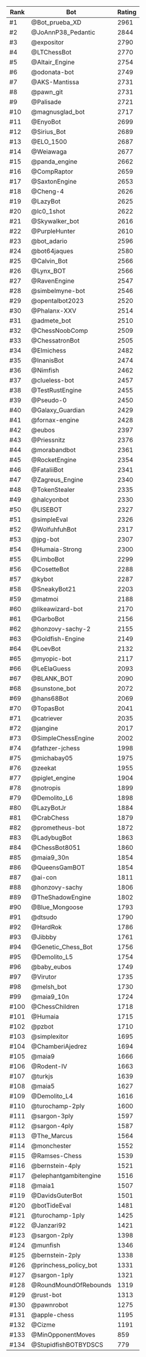 Rank|Bot|Rating
---|---|---
#1|@Bot_prueba_XD|2961
#2|@JoAnnP38_Pedantic|2844
#3|@expositor|2790
#4|@LTChessBot|2770
#5|@Altair_Engine|2754
#6|@odonata-bot|2749
#7|@AKS-Mantissa|2731
#8|@pawn_git|2731
#9|@Palisade|2721
#10|@magnusglad_bot|2717
#11|@EnyoBot|2699
#12|@Sirius_Bot|2689
#13|@ELO_1500|2687
#14|@Weiawaga|2677
#15|@panda_engine|2662
#16|@CompRaptor|2659
#17|@SaxtonEngine|2653
#18|@Cheng-4|2626
#19|@LazyBot|2625
#20|@lc0_1shot|2622
#21|@Skywalker_bot|2616
#22|@PurpleHunter|2610
#23|@bot_adario|2596
#24|@bot64jaques|2580
#25|@Calvin_Bot|2566
#26|@Lynx_BOT|2566
#27|@RavenEngine|2547
#28|@simbelmyne-bot|2546
#29|@opentalbot2023|2520
#30|@Phalanx-XXV|2514
#31|@admete_bot|2510
#32|@ChessNoobComp|2509
#33|@ChessatronBot|2505
#34|@Elmichess|2482
#35|@InanisBot|2474
#36|@Nimfish|2462
#37|@clueless-bot|2457
#38|@TestRustEngine|2455
#39|@Pseudo-0|2450
#40|@Galaxy_Guardian|2429
#41|@fornax-engine|2428
#42|@eubos|2397
#43|@Priessnitz|2376
#44|@morabandbot|2361
#45|@RocketEngine|2354
#46|@FataliiBot|2341
#47|@Zagreus_Engine|2340
#48|@TokenStealer|2335
#49|@halcyonbot|2330
#50|@LISEBOT|2327
#51|@simpleEval|2326
#52|@WolfuhfuhBot|2317
#53|@jpg-bot|2307
#54|@Humaia-Strong|2300
#55|@LimboBot|2299
#56|@CosetteBot|2288
#57|@kybot|2287
#58|@SneakyBot21|2203
#59|@matmoi|2188
#60|@likeawizard-bot|2170
#61|@GarboBot|2156
#62|@honzovy-sachy-2|2155
#63|@Goldfish-Engine|2149
#64|@LoevBot|2132
#65|@myopic-bot|2117
#66|@LeElaGuess|2093
#67|@BLANK_BOT|2090
#68|@sunstone_bot|2072
#69|@hans68Bot|2069
#70|@TopasBot|2041
#71|@catriever|2035
#72|@jangine|2017
#73|@SimpleChessEngine|2002
#74|@fathzer-jchess|1998
#75|@michabay05|1975
#76|@zeekat|1955
#77|@piglet_engine|1904
#78|@notropis|1899
#79|@Demolito_L6|1898
#80|@LazyBotJr|1884
#81|@CrabChess|1879
#82|@prometheus-bot|1872
#83|@LadybugBot|1863
#84|@ChessBot8051|1860
#85|@maia9_30n|1854
#86|@QueensGamBOT|1854
#87|@ai-con|1811
#88|@honzovy-sachy|1806
#89|@TheShadowEngine|1802
#90|@Blue_Mongoose|1793
#91|@dtsudo|1790
#92|@HardRok|1786
#93|@Jibbby|1761
#94|@Genetic_Chess_Bot|1756
#95|@Demolito_L5|1754
#96|@baby_eubos|1749
#97|@Virutor|1735
#98|@melsh_bot|1730
#99|@maia9_10n|1724
#100|@ChessChildren|1718
#101|@Humaia|1715
#102|@pzbot|1710
#103|@simplexitor|1695
#104|@ChamberiAjedrez|1694
#105|@maia9|1666
#106|@Rodent-IV|1663
#107|@turkjs|1639
#108|@maia5|1627
#109|@Demolito_L4|1616
#110|@turochamp-2ply|1600
#111|@sargon-3ply|1597
#112|@sargon-4ply|1587
#113|@The_Marcus|1564
#114|@monchester|1552
#115|@Ramses-Chess|1539
#116|@bernstein-4ply|1521
#117|@elephantgambitengine|1516
#118|@maia1|1507
#119|@DavidsGuterBot|1501
#120|@botTideEval|1481
#121|@turochamp-1ply|1425
#122|@Janzari92|1421
#123|@sargon-2ply|1398
#124|@munfish|1346
#125|@bernstein-2ply|1338
#126|@princhess_policy_bot|1331
#127|@sargon-1ply|1321
#128|@RoundMoundOfRebounds|1319
#129|@rust-bot|1313
#130|@pawnrobot|1275
#131|@apple-chess|1195
#132|@Cizme|1191
#133|@MinOpponentMoves|859
#134|@StupidfishBOTBYDSCS|779
